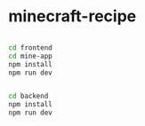 # minecraft-recipe

```bash

cd frontend
cd mine-app
npm install
npm run dev
```

```bash

cd backend
npm install
npm run dev
```
